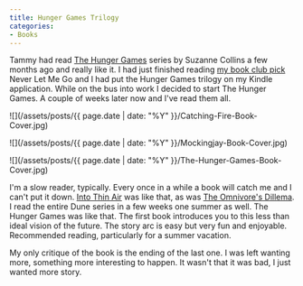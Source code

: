 ```yaml
---
title: Hunger Games Trilogy
categories:
- Books
---
```


Tammy had read [The Hunger Games](http://www.amazon.com/dp/0439023521/?tag=thingelstad-20) series by Suzanne Collins a few months ago and really like it. I had just finished reading [my book club pick](http://creativecomputerbookclub.com/wiki/Never_Let_Me_Go) Never Let Me Go and I had put the Hunger Games trilogy on my Kindle application. While on the bus into work I decided to start The Hunger Games. A couple of weeks later now and I've read them all.



  
   ![](/assets/posts/{{ page.date | date: "%Y" }}/Catching-Fire-Book-Cover.jpg)
  

  
   ![](/assets/posts/{{ page.date | date: "%Y" }}/Mockingjay-Book-Cover.jpg)
  

  
   ![](/assets/posts/{{ page.date | date: "%Y" }}/The-Hunger-Games-Book-Cover.jpg)
  



I'm a slow reader, typically. Every once in a while a book will catch me and I can't put it down. [Into Thin Air](http://www.amazon.com/dp/0385494785/?tag=thingelstad-20) was like that, as was [The Omnivore's Dillema](http://www.amazon.com/dp/0143038583/?tag=thingelstad-20). I read the entire Dune series in a few weeks one summer as well. The Hunger Games was like that. The first book introduces you to this less than ideal vision of the future. The story arc is easy but very fun and enjoyable. Recommended reading, particularly for a summer vacation.

My only critique of the book is the ending of the last one. I was left wanting more, something more interesting to happen. It wasn't that it was bad, I just wanted more story.
